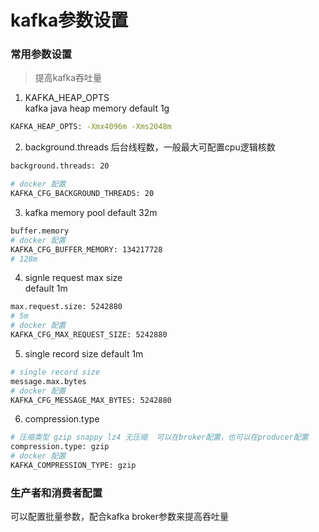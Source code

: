 # kafka参数设置

### 常用参数设置 
> 提高kafka吞吐量

1. KAFKA_HEAP_OPTS\
kafka java heap memory  default  1g
```bash
KAFKA_HEAP_OPTS: -Xmx4096m -Xms2048m
```

2. background.threads
后台线程数，一般最大可配置cpu逻辑核数
```bash
background.threads: 20

# docker 配置
KAFKA_CFG_BACKGROUND_THREADS: 20
```
3. kafka memory pool
default 32m

```bash
buffer.memory
# docker 配置
KAFKA_CFG_BUFFER_MEMORY: 134217728   
# 128m 
```
4. signle request max size   
default  1m
```bash
max.request.size: 5242880
# 5m
# docker 配置
KAFKA_CFG_MAX_REQUEST_SIZE: 5242880
```
5. single record size
default 1m
```bash
# single record size
message.max.bytes
# docker 配置
KAFKA_CFG_MESSAGE_MAX_BYTES: 5242880
```

6. compression.type
```bash
# 压缩类型 gzip snappy lz4 无压缩  可以在broker配置，也可以在producer配置
compression.type: gzip
# docker 配置
KAFKA_COMPRESSION_TYPE: gzip
```


### 生产者和消费者配置
可以配置批量参数，配合kafka broker参数来提高吞吐量